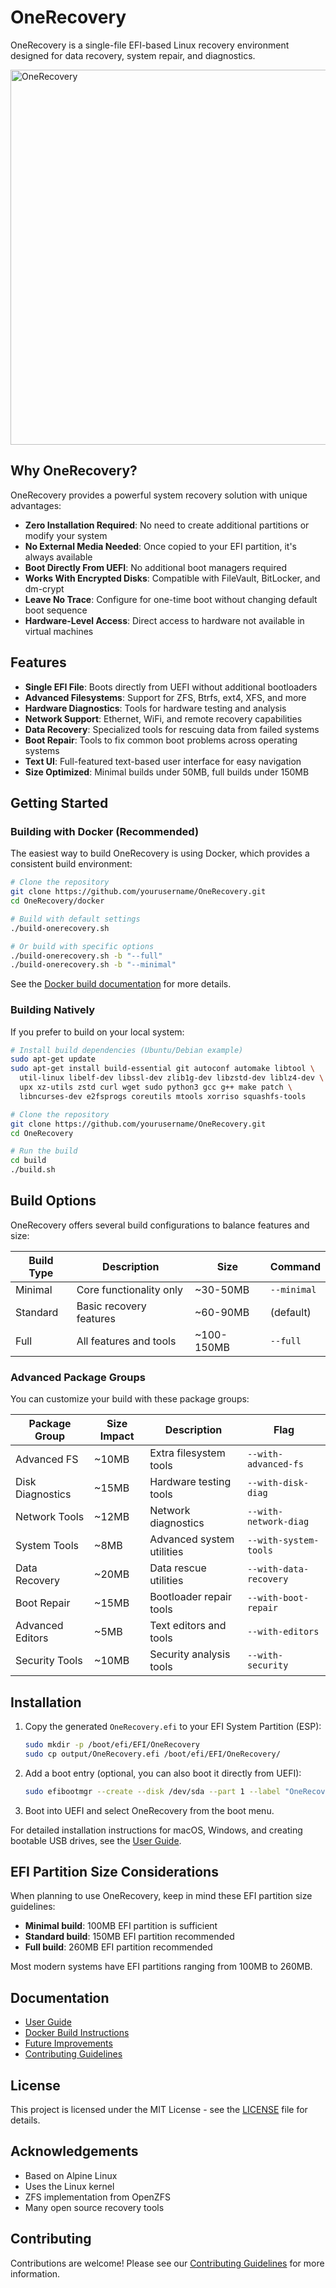 # OneRecovery

OneRecovery is a single-file EFI-based Linux recovery environment designed for data recovery, system repair, and diagnostics.

<img width=600 alt="OneRecovery" src="https://hub.zhovner.com/img/one-file-linux.png" />

## Why OneRecovery?

OneRecovery provides a powerful system recovery solution with unique advantages:

- **Zero Installation Required**: No need to create additional partitions or modify your system
- **No External Media Needed**: Once copied to your EFI partition, it's always available
- **Boot Directly From UEFI**: No additional boot managers required
- **Works With Encrypted Disks**: Compatible with FileVault, BitLocker, and dm-crypt
- **Leave No Trace**: Configure for one-time boot without changing default boot sequence
- **Hardware-Level Access**: Direct access to hardware not available in virtual machines

## Features

- **Single EFI File**: Boots directly from UEFI without additional bootloaders
- **Advanced Filesystems**: Support for ZFS, Btrfs, ext4, XFS, and more
- **Hardware Diagnostics**: Tools for hardware testing and analysis
- **Network Support**: Ethernet, WiFi, and remote recovery capabilities
- **Data Recovery**: Specialized tools for rescuing data from failed systems
- **Boot Repair**: Tools to fix common boot problems across operating systems
- **Text UI**: Full-featured text-based user interface for easy navigation
- **Size Optimized**: Minimal builds under 50MB, full builds under 150MB

## Getting Started

### Building with Docker (Recommended)

The easiest way to build OneRecovery is using Docker, which provides a consistent build environment:

```bash
# Clone the repository
git clone https://github.com/yourusername/OneRecovery.git
cd OneRecovery/docker

# Build with default settings
./build-onerecovery.sh

# Or build with specific options
./build-onerecovery.sh -b "--full"
./build-onerecovery.sh -b "--minimal"
```

See the [Docker build documentation](docker/README.md) for more details.

### Building Natively

If you prefer to build on your local system:

```bash
# Install build dependencies (Ubuntu/Debian example)
sudo apt-get update
sudo apt-get install build-essential git autoconf automake libtool \
  util-linux libelf-dev libssl-dev zlib1g-dev libzstd-dev liblz4-dev \
  upx xz-utils zstd curl wget sudo python3 gcc g++ make patch \
  libncurses-dev e2fsprogs coreutils mtools xorriso squashfs-tools

# Clone the repository
git clone https://github.com/yourusername/OneRecovery.git
cd OneRecovery

# Run the build
cd build
./build.sh
```

## Build Options

OneRecovery offers several build configurations to balance features and size:

| Build Type | Description | Size | Command |
|------------|-------------|------|---------|
| Minimal | Core functionality only | ~30-50MB | `--minimal` |
| Standard | Basic recovery features | ~60-90MB | (default) |
| Full | All features and tools | ~100-150MB | `--full` |

### Advanced Package Groups

You can customize your build with these package groups:

| Package Group | Size Impact | Description | Flag |
|---------------|-------------|-------------|------|
| Advanced FS | ~10MB | Extra filesystem tools | `--with-advanced-fs` |
| Disk Diagnostics | ~15MB | Hardware testing tools | `--with-disk-diag` |
| Network Tools | ~12MB | Network diagnostics | `--with-network-diag` |
| System Tools | ~8MB | Advanced system utilities | `--with-system-tools` |
| Data Recovery | ~20MB | Data rescue utilities | `--with-data-recovery` |
| Boot Repair | ~15MB | Bootloader repair tools | `--with-boot-repair` |
| Advanced Editors | ~5MB | Text editors and tools | `--with-editors` |
| Security Tools | ~10MB | Security analysis tools | `--with-security` |

## Installation

1. Copy the generated `OneRecovery.efi` to your EFI System Partition (ESP):
   ```bash
   sudo mkdir -p /boot/efi/EFI/OneRecovery
   sudo cp output/OneRecovery.efi /boot/efi/EFI/OneRecovery/
   ```

2. Add a boot entry (optional, you can also boot it directly from UEFI):
   ```bash
   sudo efibootmgr --create --disk /dev/sda --part 1 --label "OneRecovery" --loader '\EFI\OneRecovery\OneRecovery.efi'
   ```

3. Boot into UEFI and select OneRecovery from the boot menu.

For detailed installation instructions for macOS, Windows, and creating bootable USB drives, see the [User Guide](docs/USER_GUIDE.md).

## EFI Partition Size Considerations

When planning to use OneRecovery, keep in mind these EFI partition size guidelines:

- **Minimal build**: 100MB EFI partition is sufficient
- **Standard build**: 150MB EFI partition recommended
- **Full build**: 260MB EFI partition recommended

Most modern systems have EFI partitions ranging from 100MB to 260MB.

## Documentation

- [User Guide](docs/USER_GUIDE.md)
- [Docker Build Instructions](docker/README.md)
- [Future Improvements](FUTURE_IMPROVEMENTS.md)
- [Contributing Guidelines](CONTRIBUTING.md)

## License

This project is licensed under the MIT License - see the [LICENSE](LICENSE) file for details.

## Acknowledgements

- Based on Alpine Linux
- Uses the Linux kernel
- ZFS implementation from OpenZFS
- Many open source recovery tools

## Contributing

Contributions are welcome! Please see our [Contributing Guidelines](CONTRIBUTING.md) for more information.